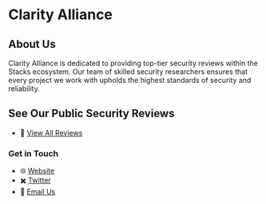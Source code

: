 # Clarity Alliance

## About Us
Clarity Alliance is dedicated to providing top-tier security reviews within the Stacks ecosystem. Our team of skilled security researchers ensures that every project we work with upholds the highest standards of security and reliability.

## See Our Public Security Reviews 
- 📄 [View All Reviews](https://github.com/Clarity-Alliance/audits)

### Get in Touch
- 🌐 [Website](https://www.clarityalliance.org)
- ✖️ [Twitter](https://x.com/ClarAllianceSTX)
- 📧 [Email Us](mailto:contact@clarityalliance.org)
